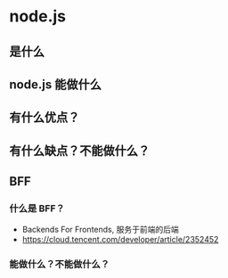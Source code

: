 # node.js

## 是什么

## node.js 能做什么

## 有什么优点？

## 有什么缺点？不能做什么？

## BFF

### 什么是 BFF？

- Backends For Frontends, 服务于前端的后端
- https://cloud.tencent.com/developer/article/2352452

### 能做什么？不能做什么？
